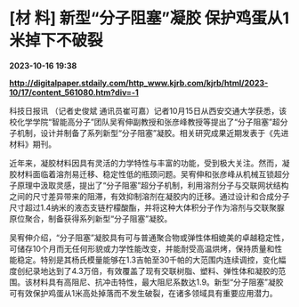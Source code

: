 # [材 料] 新型“分子阻塞”凝胶 保护鸡蛋从1米掉下不破裂

**2023-10-16 19:38**

**http://digitalpaper.stdaily.com/http_www.kjrb.com/kjrb/html/2023-10/17/content_561080.htm?div=-1**

 科技日报讯 （记者史俊斌 通讯员崔可嘉）记者10月15日从西安交通大学获悉，该校化学学院“智能高分子”团队吴宥伸副教授和张彦峰教授等提出了“分子阻塞”超分子机制，设计并制备了系列新型“分子阻塞”凝胶。相关研究成果近期发表于《先进材料》期刊。

 近年来，凝胶材料因具有灵活的力学特性与丰富的功能，受到极大关注。然而，凝胶材料面临着溶剂易迁移、稳定性低的瓶颈问题。吴宥伸和张彦峰从机械互锁超分子原理中汲取灵感，提出了“分子阻塞”超分子机制，利用溶剂分子与交联网状结构之间的尺寸差异带来的阻滞，有效抑制溶剂在凝胶内的迁移。通过设计和合成分子尺寸超过1.4纳米的液态支链柠檬酸酯，并将这种大体积分子作为溶剂与交联聚脲原位聚合，制备获得系列新型“分子阻塞”凝胶。

 吴宥伸介绍，“分子阻塞”凝胶具有可与普通聚合物或弹性体相媲美的卓越稳定性，可储存10个月而无任何形貌或力学性能改变，并能耐受高温烘烤，保持质量和性能稳定。特别是其杨氏模量能够在1.3吉帕至30千帕的大范围内连续调控，变化幅度创纪录地达到了4.3万倍，有效覆盖了现有交联树脂、塑料、弹性体和凝胶的范围。该材料具有高阻尼、抗冲击特性，最大阻尼系数达1.9。新型“分子阻塞”凝胶可有效保护鸡蛋从1米高处掉落而不发生破裂，在诸多领域具有重要应用潜力。